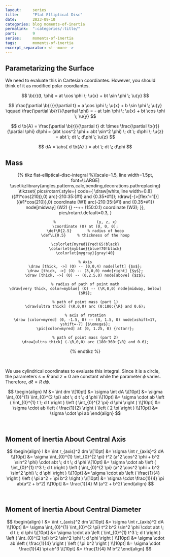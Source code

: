 ```yaml
---
layout:     series
title:      "Flat Elliptical Disc"
date:       2023-09-10
categories: blog moments-of-inertia
permalink:  ":categories/:title/"
part:       9
series:     moments-of-inertia
tags:       moments-of-inertia
excerpt_separator: <!--more-->
---
```


## Parametarizing the Surface

We need to evaluate this in Cartesian coordiantes. However, you should think of it as modified polar coordiantes.

$$
\b{r}(t, \phi) = at \cos \phi \; \u{x} + bt \sin \phi \; \u{y}
$$

$$
\frac{\partial \b{r}}{\partial t} = a \cos \phi \; \u{x} + b \sin \phi \; \u{y}
\qquad
\frac{\partial \b{r}}{\partial \phi} = - at \sin \phi \; \u{x} + bt \cos \phi \; \u{y}
$$

$$
d \b{A} = \frac{\partial \b{r}}{\partial t} dt \times \frac{\partial \b{r}}{\partial \phi} d\phi = (abt \cos^2 \phi + abt \sin^2 \phi) \; dt \; d\phi \; \u{z} = abt \; dt \; d\phi \; \u{z}
$$

$$
dA = \abs{ d \b{A} } = abt \; dt \; d\phi
$$

## Mass

<center>
{% tikz flat-elliptical-disc-integral %}[scale=1.5, line width=1.5pt, font=\LARGE]
    \usetikzlibrary{angles,patterns,calc,bending,decorations.pathreplacing}
    \tikzset{
        pics/rotarr/.style={
            code={
            \draw[white,line width=0.8] ({#1*cos(210)},0) arc(-210:35:{#1} and {0.35*#1});
            \draw[-{>[flex'=1]}] ({#1*cos(210)},0) coordinate (W1) arc(-210:35:{#1} and {0.35*#1})
                node[midway] (W2) {} --++ (150:0.1) coordinate (W3);
        }},
        pics/rotarr/.default=0.3,
    }
    
    %                  (y, z, x)
    \coordinate (O) at (0, 0, 0);
    \def\R{2.5}       % radius of hoop
    \def\L{0.5}     % thickness of the hoop

    \colorlet{myred}{red!65!black}
    \colorlet{myblue}{blue!70!black}
    \colorlet{mygray}{gray!40}

    % Axis
    \draw [thick, ->] (O) -- (0,0,4) node[left] {$x$};
    \draw [thick, ->] (O) -- (3,0,0) node[right] {$y$};
    \draw [thick, ->] (O) -- (0,2.5,0) node[above] {$z$};

    % radius of path of point math
    \draw[very thick, color=myblue] (O) -- (\R,0,0) node[midway, below] {$R$};

    % path of point mass (part 1)
    \draw[ultra thick] (\R,0,0) arc (0:180:{\R} and 0.6);

    % axis of rotation
    \draw [color=myred] (0, -1.5, 0) -- (0, 1.5, 0) node[xshift=17, yshift=-7] {$\omega$};
    \pic[color=myred] at (0, 1.25, 0) {rotarr};

    % path of point mass (part 2)
    \draw[ultra thick] (-\R,0,0) arc (180:360:{\R} and 0.6);
{% endtikz %}
</center>

<br>

We use cylindrical coordinates to evaluate this integral. Since it is a circle, the parameters $s = R$ and $z = 0$ are constant while the parameter $\phi$ varies. Therefore, $d\ell = R \; d \phi$.

$$
\begin{align}
    M &= \int dm \\[10pt]
    &= \sigma \int dA \\[10pt]
    &= \sigma \int_{0}^{1} \int_{0}^{2 \pi} abt \; d t \; d \phi \\[10pt]
    &= \sigma \cdot ab \left ( \int_{0}^{1} t \; d t \right ) \left ( \int_{0}^{2 \pi} d \phi \right ) \\[10pt]
    &= \sigma \cdot ab \left ( \frac{1}{2} \right ) \left ( 2 \pi \right ) \\[10pt]
    &= \sigma \cdot \pi ab
\end{align}
$$

<br>

## Moment of Inertia About Central Axis

$$
\begin{align}
    I &= \int r_{axis}^2 dm \\[10pt]
    &= \sigma \int r_{axis}^2 dA \\[10pt]
    &= \sigma \int_{0}^{1} \int_{0}^{2 \pi} t^2 (a^2 \cos^2 \phi + b^2 \sin^2 \phi) \cdot abt \; d t \; d \phi \\[10pt]
    &= \sigma \cdot ab \left ( \int_{0}^{1} t^3 \; d t \right ) \left ( \int_{0}^{2 \pi} (a^2 \cos^2 \phi + b^2 \sin^2 \phi) \; d \phi \right ) \\[10pt]
    &= \sigma \cdot ab \left ( \frac{1}{4} \right ) \left ( \pi a^2 + \pi b^2 \right ) \\[10pt]
    &= \sigma \cdot \frac{1}{4} \pi ab(a^2 + b^2) \\[10pt]
    &= \frac{1}{4} M (a^2 + b^2)
\end{align}
$$

<br>

## Moment of Inertia About Central Diameter

$$
\begin{align}
    I &= \int r_{axis}^2 dm \\[10pt]
    &= \sigma \int r_{axis}^2 dA \\[10pt]
    &= \sigma \int_{0}^{1} \int_{0}^{2 \pi} t^2 b^2 \sin^2 \phi \cdot abt \; d t \; d \phi \\[10pt]
    &= \sigma \cdot ab \left ( \int_{0}^{1} t^3 \; d t \right ) \left ( \int_{0}^{2 \pi} b^2 \sin^2 \phi \; d \phi \right ) \\[10pt]
    &= \sigma \cdot ab \left ( \frac{1}{4} \right ) \left ( \pi b^2 \right ) \\[10pt]
    &= \sigma \cdot \frac{1}{4} \pi ab^3 \\[10pt]
    &= \frac{1}{4} M b^2
\end{align}
$$